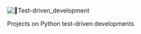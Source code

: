 ![🎳Test-driven_development](https://user-images.githubusercontent.com/110534527/210140622-7477512a-3513-4fcd-8538-1eb2ee3bcf5e.png)

Projects on Python test-driven developments
